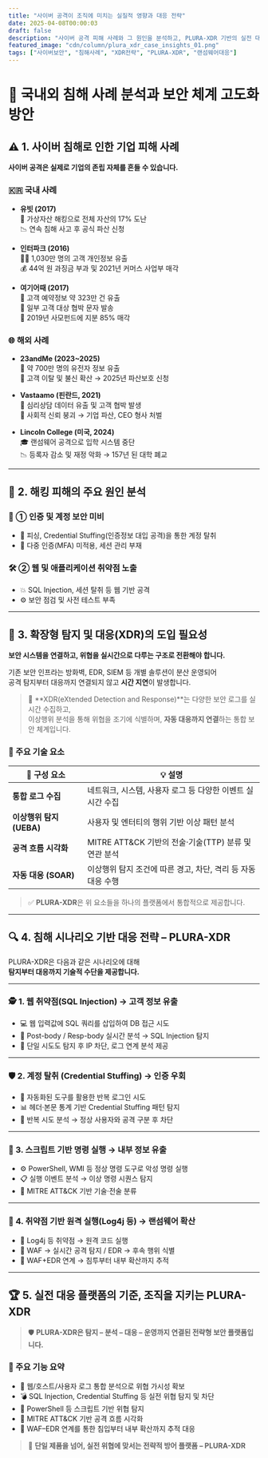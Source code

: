 ```yaml
---
title: "사이버 공격이 조직에 미치는 실질적 영향과 대응 전략"
date: 2025-04-08T00:00:03
draft: false
description: "사이버 공격 피해 사례와 그 원인을 분석하고, PLURA-XDR 기반의 실전 대응 전략과 기술적 대안을 제시합니다."
featured_image: "cdn/column/plura_xdr_case_insights_01.png"
tags: ["사이버보안", "침해사례", "XDR전략", "PLURA-XDR", "랜섬웨어대응"]
---
```



# 🔐 국내외 침해 사례 분석과 보안 체계 고도화 방안 

## ⚠️ 1. 사이버 침해로 인한 기업 피해 사례

**사이버 공격은 실제로 기업의 존립 자체를 흔들 수 있습니다.**

### 🇰🇷 국내 사례

- **유빗 (2017)**  
  💸 가상자산 해킹으로 전체 자산의 17% 도난  
  📉 연속 침해 사고 후 공식 파산 신청

- **인터파크 (2016)**  
  🧑‍💻 1,030만 명의 고객 개인정보 유출  
  💰 44억 원 과징금 부과 및 2021년 커머스 사업부 매각

- **여기어때 (2017)**  
  🏨 고객 예약정보 약 323만 건 유출  
  📲 일부 고객 대상 협박 문자 발송  
  💼 2019년 사모펀드에 지분 85% 매각

### 🌐 해외 사례

- **23andMe (2023~2025)**  
  🧬 약 700만 명의 유전자 정보 유출  
  🚪 고객 이탈 및 불신 확산 → 2025년 파산보호 신청

- **Vastaamo (핀란드, 2021)**  
  🧠 심리상담 데이터 유출 및 고객 협박 발생  
  🧨 사회적 신뢰 붕괴 → 기업 파산, CEO 형사 처벌

- **Lincoln College (미국, 2024)**  
  🎓 랜섬웨어 공격으로 입학 시스템 중단  
  📉 등록자 감소 및 재정 악화 → 157년 된 대학 폐교

---

## 🧩 2. 해킹 피해의 주요 원인 분석

### 🔐 ① 인증 및 계정 보안 미비

- 🎣 피싱, Credential Stuffing(인증정보 대입 공격)을 통한 계정 탈취  
- 🚫 다중 인증(MFA) 미적용, 세션 관리 부재

### 🛠 ② 웹 및 애플리케이션 취약점 노출

- 💥 SQL Injection, 세션 탈취 등 웹 기반 공격  
- ⚙️ 보안 점검 및 사전 테스트 부족

---

## 🧠 3. 확장형 탐지 및 대응(XDR)의 도입 필요성

**보안 시스템을 연결하고, 위협을 실시간으로 다루는 구조로 전환해야 합니다.**

기존 보안 인프라는 방화벽, EDR, SIEM 등 개별 솔루션이 분산 운영되어  
공격 탐지부터 대응까지 연결되지 않고 **시간 지연**이 발생합니다.

> 🔄 **XDR(eXtended Detection and Response)**는 다양한 보안 로그를 실시간 수집하고,  
> 이상행위 분석을 통해 위협을 조기에 식별하며, **자동 대응까지 연결**하는 통합 보안 체계입니다.

### 🧱 주요 기술 요소

| 🧩 구성 요소 | 💡 설명 |
|-------------|--------|
| **통합 로그 수집** | 네트워크, 시스템, 사용자 로그 등 다양한 이벤트 실시간 수집 |
| **이상행위 탐지 (UEBA)** | 사용자 및 엔터티의 행위 기반 이상 패턴 분석 |
| **공격 흐름 시각화** | MITRE ATT&CK 기반의 전술·기술(TTP) 분류 및 연관 분석 |
| **자동 대응 (SOAR)** | 이상행위 탐지 조건에 따른 경고, 차단, 격리 등 자동 대응 수행 |

> ✅ **PLURA-XDR**은 위 요소들을 하나의 플랫폼에서 통합적으로 제공합니다.

---

## 🔍 4. 침해 시나리오 기반 대응 전략 – PLURA-XDR

PLURA-XDR은 다음과 같은 시나리오에 대해  
**탐지부터 대응까지 기술적 수단을 제공합니다.**

---

### 🕵️ 1. 웹 취약점(SQL Injection) → 고객 정보 유출

- 💻 웹 입력값에 SQL 쿼리를 삽입하여 DB 접근 시도  
- 🔎 Post-body / Resp-body 실시간 분석 → SQL Injection 탐지  
- 🚫 단일 시도도 탐지 후 IP 차단, 로그 연계 분석 제공

---

### 🛡️ 2. 계정 탈취 (Credential Stuffing) → 인증 우회

- 🧠 자동화된 도구를 활용한 반복 로그인 시도  
- 📊 헤더·본문 통계 기반 Credential Stuffing 패턴 탐지  
- 🚷 반복 시도 분석 → 정상 사용자와 공격 구분 후 차단

---

### 🧾 3. 스크립트 기반 명령 실행 → 내부 정보 유출

- ⚙️ PowerShell, WMI 등 정상 명령 도구로 악성 명령 실행  
- 📋 실행 이벤트 분석 → 이상 명령 시퀀스 탐지  
- 🧭 MITRE ATT&CK 기반 기술·전술 분류

---

### 🧨 4. 취약점 기반 원격 실행(Log4j 등) → 랜섬웨어 확산

- 🔐 Log4j 등 취약점 → 원격 코드 실행  
- 🔎 WAF → 실시간 공격 탐지 / EDR → 후속 행위 식별  
- 🔗 WAF+EDR 연계 → 침투부터 내부 확산까지 추적

---

## 🏆 5. 실전 대응 플랫폼의 기준, 조직을 지키는 PLURA-XDR

> 🛡️ **PLURA-XDR은 탐지 – 분석 – 대응 – 운영까지 연결된 전략형 보안 플랫폼입니다.**

### 🚀 주요 기능 요약

- 🔎 웹/호스트/사용자 로그 통합 분석으로 위협 가시성 확보  
- 💣 SQL Injection, Credential Stuffing 등 실전 위협 탐지 및 차단  
- 🧪 PowerShell 등 스크립트 기반 위협 탐지  
- 📌 MITRE ATT&CK 기반 공격 흐름 시각화  
- 🔗 WAF–EDR 연계를 통한 침입부터 내부 확산까지 추적 대응

> 📢 **단일 제품을 넘어, 실전 위협에 맞서는 전략적 방어 플랫폼 – PLURA-XDR**
